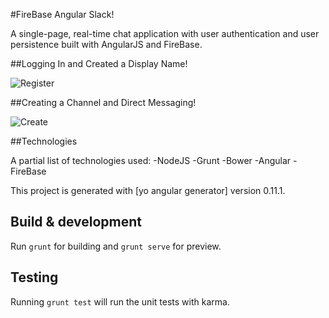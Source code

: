 #FireBase Angular Slack!

A single-page, real-time chat application with user authentication and user persistence built with AngularJS and FireBase.

##Logging In and Created a Display Name!

![Register](http://i.imgur.com/vO7EVSH.gif "Register User and Create Display Name")

##Creating a Channel and Direct Messaging!

![Create](http://i.imgur.com/08c6gmq.gif "Posting a comment")

##Technologies

A partial list of technologies used:
-NodeJS
-Grunt
-Bower
-Angular
-FireBase

This project is generated with [yo angular generator]
version 0.11.1.

## Build & development

Run `grunt` for building and `grunt serve` for preview.

## Testing

Running `grunt test` will run the unit tests with karma.
